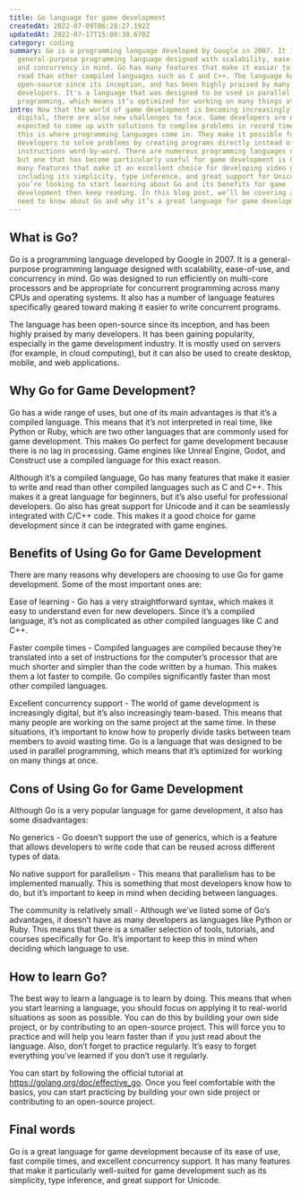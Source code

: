 ```yaml
---
title: Go language for game development
createdAt: 2022-07-09T06:28:27.192Z
updatedAt: 2022-07-17T15:00:30.670Z
category: coding
summary: Go is a programming language developed by Google in 2007. It is a
  general-purpose programming language designed with scalability, ease-of-use,
  and concurrency in mind. Go has many features that make it easier to write and
  read than other compiled languages such as C and C++. The language has been
  open-source since its inception, and has been highly praised by many
  developers. It's a language that was designed to be used in parallel
  programming, which means it’s optimized for working on many things at once.
intro: Now that the world of game development is becoming increasingly more
  digital, there are also new challenges to face. Game developers are now
  expected to come up with solutions to complex problems in record time. And
  this is where programming languages come in. They make it possible for
  developers to solve problems by creating programs directly instead of writing
  instructions word-by-word. There are numerous programming languages out there
  but one that has become particularly useful for game development is Go. It has
  many features that make it an excellent choice for developing video games,
  including its simplicity, type inference, and great support for Unicode. If
  you’re looking to start learning about Go and its benefits for game
  development then keep reading. In this blog post, we’ll be covering all you
  need to know about Go and why it’s a great language for game development
---
```


## What is Go?

Go is a programming language developed by Google in 2007. It is a general-purpose programming language designed with scalability, ease-of-use, and concurrency in mind. Go was designed to run efficiently on multi-core processors and be appropriate for concurrent programming across many CPUs and operating systems. It also has a number of language features specifically geared toward making it easier to write concurrent programs.

The language has been open-source since its inception, and has been highly praised by many developers. It has been gaining popularity, especially in the game development industry. It is mostly used on servers (for example, in cloud computing), but it can also be used to create desktop, mobile, and web applications.

## Why Go for Game Development?

Go has a wide range of uses, but one of its main advantages is that it’s a compiled language. This means that it’s not interpreted in real time, like Python or Ruby, which are two other languages that are commonly used for game development. This makes Go perfect for game development because there is no lag in processing. Game engines like Unreal Engine, Godot, and Construct use a compiled language for this exact reason.

Although it’s a compiled language, Go has many features that make it easier to write and read than other compiled languages such as C and C++. This makes it a great language for beginners, but it’s also useful for professional developers. Go also has great support for Unicode and it can be seamlessly integrated with C/C++ code. This makes it a good choice for game development since it can be integrated with game engines.

## Benefits of Using Go for Game Development

There are many reasons why developers are choosing to use Go for game development. Some of the most important ones are:

Ease of learning - Go has a very straightforward syntax, which makes it easy to understand even for new developers. Since it’s a compiled language, it’s not as complicated as other compiled languages like C and C++.

Faster compile times - Compiled languages are compiled because they’re translated into a set of instructions for the computer’s processor that are much shorter and simpler than the code written by a human. This makes them a lot faster to compile. Go compiles significantly faster than most other compiled languages.

Excellent concurrency support - The world of game development is increasingly digital, but it’s also increasingly team-based. This means that many people are working on the same project at the same time. In these situations, it’s important to know how to properly divide tasks between team members to avoid wasting time. Go is a language that was designed to be used in parallel programming, which means that it’s optimized for working on many things at once.

## Cons of Using Go for Game Development

Although Go is a very popular language for game development, it also has some disadvantages:

No generics - Go doesn’t support the use of generics, which is a feature that allows developers to write code that can be reused across different types of data.

No native support for parallelism - This means that parallelism has to be implemented manually. This is something that most developers know how to do, but it’s important to keep in mind when deciding between languages.

The community is relatively small - Although we’ve listed some of Go’s advantages, it doesn’t have as many developers as languages like Python or Ruby. This means that there is a smaller selection of tools, tutorials, and courses specifically for Go. It’s important to keep this in mind when deciding which language to use.

## How to learn Go?

The best way to learn a language is to learn by doing. This means that when you start learning a language, you should focus on applying it to real-world situations as soon as possible. You can do this by building your own side project, or by contributing to an open-source project. This will force you to practice and will help you learn faster than if you just read about the language. Also, don’t forget to practice regularly. It’s easy to forget everything you’ve learned if you don’t use it regularly.

You can start by following the official tutorial at https://golang.org/doc/effective_go. Once you feel comfortable with the basics, you can start practicing by building your own side project or contributing to an open-source project.

## Final words

Go is a great language for game development because of its ease of use, fast compile times, and excellent concurrency support. It has many features that make it particularly well-suited for game development such as its simplicity, type inference, and great support for Unicode.
